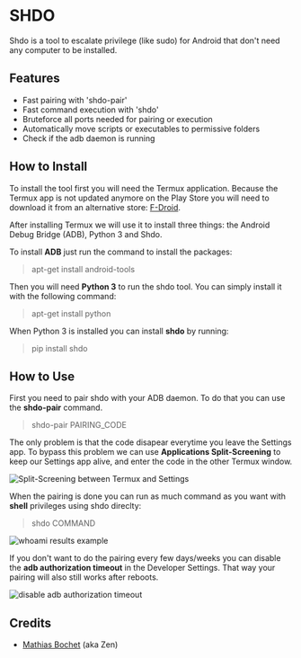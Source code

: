 # SHDO

Shdo is a tool to escalate privilege (like sudo) for Android that don't need any computer to be installed.


## Features

- Fast pairing with 'shdo-pair'
- Fast command execution with 'shdo'
- Bruteforce all ports needed for pairing or execution
- Automatically move scripts or executables to permissive folders
- Check if the adb daemon is running


## How to Install

To install the tool first you will need the Termux application. Because the Termux app is not updated anymore on the Play Store you will need to download it from an alternative store: [F-Droid](https://f-droid.org/fr/packages/com.termux/).

After installing Termux we will use it to install three things: the Android Debug Bridge (ADB), Python 3 and Shdo.

To install **ADB** just run the command to install the packages:
> apt-get install android-tools

Then you will need **Python 3** to run the shdo tool. You can simply install it with the following command:
> apt-get install python

When Python 3 is installed you can install **shdo** by running:
> pip install shdo


## How to Use

First you need to pair shdo with your ADB daemon. To do that you can use the **shdo-pair** command.
> shdo-pair PAIRING_CODE

The only problem is that the code disapear everytime you leave the Settings app. To bypass this problem we can use **Applications Split-Screening** to keep our Settings app alive, and enter the code in the other Termux window.

![Split-Screening between Termux and Settings](split-screen.png)

When the pairing is done you can run as much command as you want with **shell** privileges using shdo direclty:
> shdo COMMAND

![whoami results example](whoami.png)

If you don't want to do the pairing every few days/weeks you can disable the **adb authorization timeout** in the Developer Settings. That way your pairing will also still works after reboots.

![disable adb authorization timeout](timeout.png)


## Credits

- [Mathias Bochet](https://www.linkedin.com/in/mathias-bochet/) (aka Zen)
